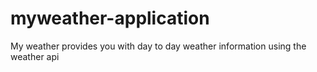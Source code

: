 # myweather-application

My weather provides you with day to day weather information using the weather api
